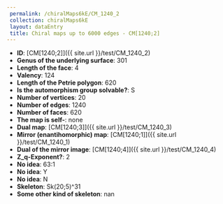 ```yaml
--- 
 permalink: /chiralMaps6kE/CM_1240_2 
 collection: chiralMaps6kE
 layout: dataEntry
 title: Chiral maps up to 6000 edges - CM[1240;2]
---
```


- **ID**: [CM[1240;2]]({{ site.url }}/test/CM_1240_2)
- **Genus of the underlying surface**: 301
- **Length of the face**: 4
- **Valency**: 124
- **Length of the Petrie polygon**: 620
- **Is the automorphism group solvable?**: S
- **Number of vertices**: 20
- **Number of edges**: 1240
- **Number of faces**: 620
- **The map is self-**: none
- **Dual map**: [CM[1240;3]]({{ site.url }}/test/CM_1240_3)
- **Mirror (enantihomorphic) map**: [CM[1240;1]]({{ site.url }}/test/CM_1240_1)
- **Dual of the mirror image**: [CM[1240;4]]({{ site.url }}/test/CM_1240_4)
- **Z_q-Exponent?**: 2
- **No idea**:  63:1
- **No idea**: Y
- **No idea**: N
- **Skeleton**: Sk(20;5)^31
- **Some other kind of skeleton**: nan
